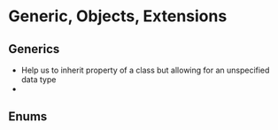 # Generic, Objects, Extensions

## Generics

- Help us to inherit property of a class but allowing for an unspecified data type
-


## Enums